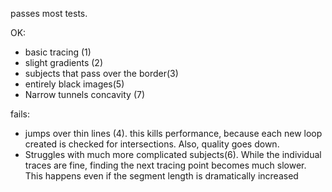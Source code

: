passes most tests.

OK:
- basic tracing (1)
- slight gradients (2)
- subjects that pass over the border(3)
- entirely black images(5)
- Narrow tunnels concavity (7)

fails:
- jumps over thin lines (4). this kills performance, because each new loop created is checked for intersections. Also, quality goes down.
- Struggles with much more complicated subjects(6). While the individual traces are fine, finding the next tracing point becomes much slower. This happens even if the segment length is dramatically increased

